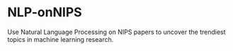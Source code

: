 # NLP-onNIPS
Use Natural Language Processing on NIPS papers to uncover the trendiest topics in machine learning research.
